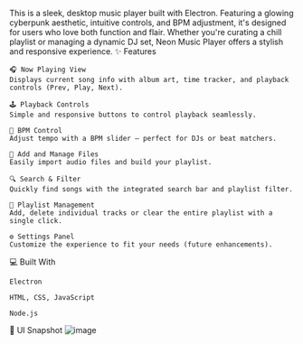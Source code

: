 This is a sleek, desktop music player built with Electron. Featuring a glowing cyberpunk aesthetic, intuitive controls, and BPM adjustment, it's designed for users who love both function and flair. Whether you're curating a chill playlist or managing a dynamic DJ set, Neon Music Player offers a stylish and responsive experience.
✨ Features

    🎧 Now Playing View
    Displays current song info with album art, time tracker, and playback controls (Prev, Play, Next).

    🕹️ Playback Controls
    Simple and responsive buttons to control playback seamlessly.

    🧠 BPM Control
    Adjust tempo with a BPM slider — perfect for DJs or beat matchers.

    📂 Add and Manage Files
    Easily import audio files and build your playlist.

    🔍 Search & Filter
    Quickly find songs with the integrated search bar and playlist filter.

    🧹 Playlist Management
    Add, delete individual tracks or clear the entire playlist with a single click.

    ⚙️ Settings Panel
    Customize the experience to fit your needs (future enhancements).

💻 Built With

    Electron

    HTML, CSS, JavaScript

    Node.js

📸 UI Snapshot
![image](https://github.com/user-attachments/assets/59d2ebb3-392f-46af-b475-841bd3a348c5)
